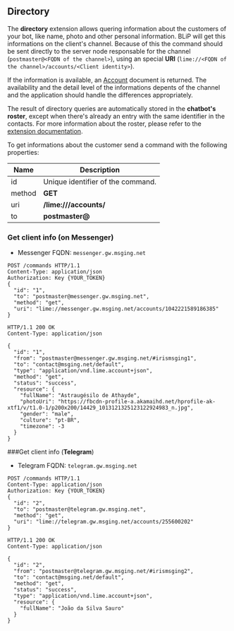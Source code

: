 ## Directory

The **directory** extension allows quering information about the customers of your bot, like name, photo and other personal information. BLiP will get this informations on the client's channel. Because of this the command should be sent directly to the server node responsable for the channel (`postmaster@<FQDN of the channel>`), using an special **URI** (`lime://<FQDN of the channel>/accounts/<Client identity>`).

If the information is available, an [Account](http://limeprotocol.org/resources.html#account) document is returned. The availability and the detail level of the informations depents of the channel and the application should handle the differences appropriately.

The result of directory queries are automatically stored in the **chatbot's roster**, except when there's already an entry with the same identifier in the contacts. For more information about the roster, please refer to the [extension documentation](https://portal.blip.ai/#/docs/extensions/contacts).

To get informations about the customer send a command with the following properties:

| Name | Description |
|---------------------------------|--------------|
| id    | Unique identifier of the command.   |
| method    | **GET**  |
| uri    | **/lime://<FQDN of the channel>/accounts/<Client identity>**   |
| to     | **postmaster@<FQDN of the channel>** |

### Get client info (on **Messenger**)

* Messenger FQDN: `messenger.gw.msging.net`

```http
POST /commands HTTP/1.1
Content-Type: application/json
Authorization: Key {YOUR_TOKEN}
{  
  "id": "1",
  "to": "postmaster@messenger.gw.msging.net",
  "method": "get",
  "uri": "lime://messenger.gw.msging.net/accounts/1042221589186385"
}
```

```http
HTTP/1.1 200 OK
Content-Type: application/json

{
  "id": "1",
  "from": "postmaster@messenger.gw.msging.net/#irismsging1",
  "to": "contact@msging.net/default",
  "type": "application/vnd.lime.account+json",
  "method": "get",
  "status": "success",
  "resource": {
    "fullName": "Astraugésilo de Athayde",
    "photoUri": "https://fbcdn-profile-a.akamaihd.net/hprofile-ak-xtf1/v/t1.0-1/p200x200/14429_1013121325123122924983_n.jpg",
    "gender": "male",
    "culture": "pt-BR",
    "timezone": -3
  }
}
```


###Get client info (**Telegram**)

* Telegram FQDN: `telegram.gw.msging.net`

```http
POST /commands HTTP/1.1
Content-Type: application/json
Authorization: Key {YOUR_TOKEN}
{  
  "id": "2",
  "to": "postmaster@telegram.gw.msging.net",
  "method": "get",
  "uri": "lime://telegram.gw.msging.net/accounts/255600202"
}
```

```http
HTTP/1.1 200 OK
Content-Type: application/json

{
  "id": "2",
  "from": "postmaster@telegram.gw.msging.net/#irismsging2",
  "to": "contact@msging.net/default",
  "method": "get",
  "status": "success",
  "type": "application/vnd.lime.account+json",
  "resource": {
    "fullName": "João da Silva Sauro"
  }
}
```